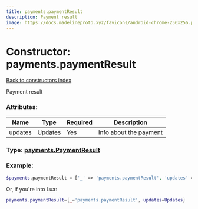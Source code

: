 ```yaml
---
title: payments.paymentResult
description: Payment result
image: https://docs.madelineproto.xyz/favicons/android-chrome-256x256.png
---
```

# Constructor: payments.paymentResult  
[Back to constructors index](index.md)



Payment result

### Attributes:

| Name     |    Type       | Required | Description |
|----------|---------------|----------|-------------|
|updates|[Updates](../types/Updates.md) | Yes|Info about the payment|



### Type: [payments.PaymentResult](../types/payments.PaymentResult.md)


### Example:

```php
$payments.paymentResult = ['_' => 'payments.paymentResult', 'updates' => Updates];
```  


Or, if you're into Lua:

```lua
payments.paymentResult={_='payments.paymentResult', updates=Updates}

```


